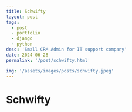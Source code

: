 ```yaml
---
title: Schwifty
layout: post
tags: 
  - post
  - portfolio
  - django
  - python
desc: 'Small CRM Admin for IT support company'
date: 2024-06-28
permalink: '/post/schwifty.html'

img: '/assets/images/posts/schwifty.jpeg'
---
```


# Schwifty
